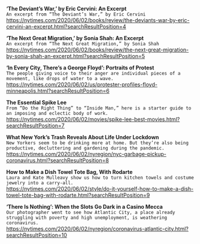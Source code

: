 **‘The Deviant’s War,’ by Eric Cervini: An Excerpt**\
`An excerpt from “The Deviant’s War,” by Eric Cervini`\
https://nytimes.com/2020/06/02/books/review/the-deviants-war-by-eric-cervini-an-excerpt.html?searchResultPosition=4

**‘The Next Great Migration,’ by Sonia Shah: An Excerpt**\
`An excerpt from “The Next Great Migration,” by Sonia Shah`\
https://nytimes.com/2020/06/02/books/review/the-next-great-migration-by-sonia-shah-an-excerpt.html?searchResultPosition=5

**‘In Every City, There’s a George Floyd’: Portraits of Protest**\
`The people giving voice to their anger are individual pieces of a movement, like drops of water to a wave.`\
https://nytimes.com/2020/06/02/us/protester-profiles-floyd-minneapolis.html?searchResultPosition=6

**The Essential Spike Lee**\
`From “Do the Right Thing” to “Inside Man,” here is a starter guide to an imposing and eclectic body of work.`\
https://nytimes.com/2020/06/02/movies/spike-lee-best-movies.html?searchResultPosition=7

**What New York’s Trash Reveals About Life Under Lockdown**\
`New Yorkers seem to be drinking more at home. But they’re also being productive, decluttering and gardening during the pandemic.`\
https://nytimes.com/2020/06/02/nyregion/nyc-garbage-pickup-coronavirus.html?searchResultPosition=8

**How to Make a Dish Towel Tote Bag, With Rodarte**\
`Laura and Kate Mulleavy show us how to turn kitchen towels and costume jewelry into a carry-all.`\
https://nytimes.com/2020/06/02/style/do-it-yourself-how-to-make-a-dish-towel-tote-bag-with-rodarte.html?searchResultPosition=9

**‘There Is Nothing’: When the Slots Go Dark in a Casino Mecca**\
`Our photographer went to see how Atlantic City, a place already struggling with poverty and high unemployment, is weathering coronavirus.`\
https://nytimes.com/2020/06/02/nyregion/coronavirus-atlantic-city.html?searchResultPosition=10

